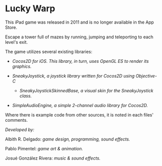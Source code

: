 # Lucky Warp
This iPad game was released in 2011 and is no longer available in the App Store. 

Escape a tower full of mazes by running, jumping and teleporting to each level's exit.

The game utilizes several existing libraries:

* *Cocos2D for iOS. This library, in turn, uses OpenGL ES to render its graphics.*

* *SneakyJoystick, a joystick library written for Cocos2D using Objective-C*
   
   * *SneakyJoystickSkinnedBase, a visual skin for the SneakyJoystick class.*

* *SimpleAudioEngine, a simple 2-channel audio library for Cocos2D.*

Where there is example code from other sources, it is noted in each files' comments.

*Developed by:*

Albith R. Delgado: *game design, programming, sound effects.*

Pablo Pimentel: *game art & animation.*

Josué González Rivera: *music & sound effects.*
